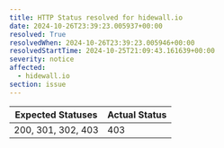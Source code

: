```yaml
---
title: HTTP Status resolved for hidewall.io
date: 2024-10-26T23:39:23.005937+00:00
resolved: True
resolvedWhen: 2024-10-26T23:39:23.005946+00:00
resolvedStartTime: 2024-10-25T21:09:43.161639+00:00
severity: notice
affected:
  - hidewall.io
section: issue
---
```


| Expected Statuses | Actual Status  |
|-------------------|----------------|
| 200, 301, 302, 403 | 403 |
